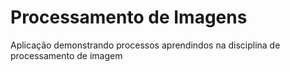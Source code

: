 # Processamento de Imagens

Aplicação demonstrando processos aprendindos na disciplina de processamento de imagem
